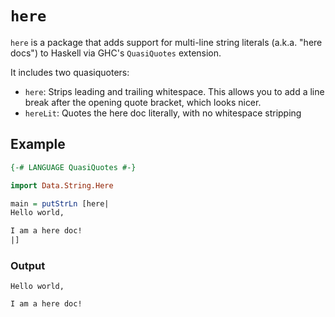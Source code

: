 # `here`

`here` is a package that adds support for multi-line string literals (a.k.a. "here docs") to Haskell via GHC's `QuasiQuotes` extension.

It includes two quasiquoters:

  - `here`: Strips leading and trailing whitespace. This allows you to add a line break after the opening quote bracket, which looks nicer.
  - `hereLit`: Quotes the here doc literally, with no whitespace stripping

## Example

````haskell
{-# LANGUAGE QuasiQuotes #-}

import Data.String.Here

main = putStrLn [here|
Hello world,

I am a here doc!
|]
````

### Output

    Hello world,

    I am a here doc!
